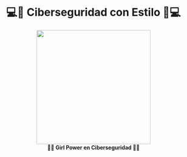<h1 align="center">💻🌸 Ciberseguridad con Estilo 🌸💻</h1>



<p align="center">
  <img src="https://i.imgur.com/JXkkFVk.png" width="300"><br>
  <b>👩‍💻 Girl Power en Ciberseguridad 👩‍💻</b>
</p>
